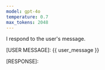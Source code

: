 ```yaml
---
model: gpt-4o
temperature: 0.7
max_tokens: 2048
---
```


I respond to the user's message.

[USER MESSAGE]:
{{ user_message }}

[RESPONSE]:
